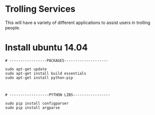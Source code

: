 # Trolling Services

This will have a variety of different applications to assist users in trolling people.

# Install ubuntu 14.04

```
# -----------------PACKAGES--------------------

sudo apt-get update
sudo apt-get install build essentials
sudo apt-get install python-pip



# ------------------PYTHON LIBS-----------------

sudo pip install configparser
sudo pip install argparse




```
